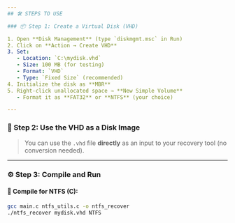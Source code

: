 ```yaml
---
## 🛠️ STEPS TO USE

### 📦 Step 1: Create a Virtual Disk (VHD)

1. Open **Disk Management** (type `diskmgmt.msc` in Run)
2. Click on **Action → Create VHD**
3. Set:
   - Location: `C:\mydisk.vhd`
   - Size: 100 MB (for testing)
   - Format: `VHD`
   - Type: `Fixed Size` (recommended)
4. Initialize the disk as **MBR**
5. Right-click unallocated space → **New Simple Volume**
   - Format it as **FAT32** or **NTFS** (your choice)

---
```


### 📸 Step 2: Use the VHD as a Disk Image

> You can use the `.vhd` file **directly** as an input to your recovery tool (no conversion needed).

---

### ⚙️ Step 3: Compile and Run

#### 🔧 Compile for NTFS (C):

```bash
gcc main.c ntfs_utils.c -o ntfs_recover
./ntfs_recover mydisk.vhd NTFS
